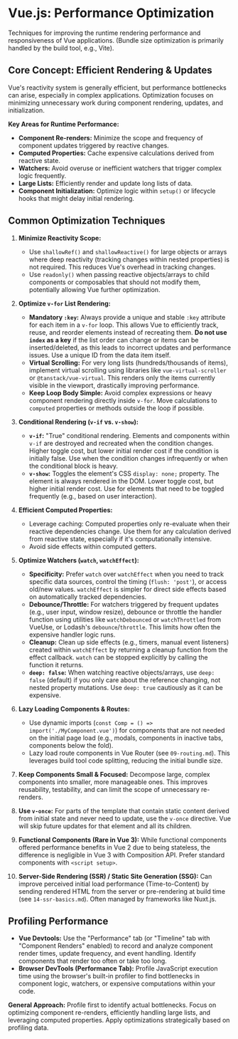 # Vue.js: Performance Optimization

Techniques for improving the runtime rendering performance and responsiveness of Vue applications. (Bundle size optimization is primarily handled by the build tool, e.g., Vite).

## Core Concept: Efficient Rendering & Updates

Vue's reactivity system is generally efficient, but performance bottlenecks can arise, especially in complex applications. Optimization focuses on minimizing unnecessary work during component rendering, updates, and initialization.

**Key Areas for Runtime Performance:**

*   **Component Re-renders:** Minimize the scope and frequency of component updates triggered by reactive changes.
*   **Computed Properties:** Cache expensive calculations derived from reactive state.
*   **Watchers:** Avoid overuse or inefficient watchers that trigger complex logic frequently.
*   **Large Lists:** Efficiently render and update long lists of data.
*   **Component Initialization:** Optimize logic within `setup()` or lifecycle hooks that might delay initial rendering.

## Common Optimization Techniques

1.  **Minimize Reactivity Scope:**
    *   Use `shallowRef()` and `shallowReactive()` for large objects or arrays where deep reactivity (tracking changes within nested properties) is not required. This reduces Vue's overhead in tracking changes.
    *   Use `readonly()` when passing reactive objects/arrays to child components or composables that should not modify them, potentially allowing Vue further optimization.

2.  **Optimize `v-for` List Rendering:**
    *   **Mandatory `:key`:** Always provide a unique and stable `:key` attribute for each item in a `v-for` loop. This allows Vue to efficiently track, reuse, and reorder elements instead of recreating them. **Do not use `index` as a key** if the list order can change or items can be inserted/deleted, as this leads to incorrect updates and performance issues. Use a unique ID from the data item itself.
    *   **Virtual Scrolling:** For very long lists (hundreds/thousands of items), implement virtual scrolling using libraries like `vue-virtual-scroller` or `@tanstack/vue-virtual`. This renders only the items currently visible in the viewport, drastically improving performance.
    *   **Keep Loop Body Simple:** Avoid complex expressions or heavy component rendering directly inside `v-for`. Move calculations to `computed` properties or methods outside the loop if possible.

3.  **Conditional Rendering (`v-if` vs. `v-show`):**
    *   **`v-if`:** "True" conditional rendering. Elements and components within `v-if` are destroyed and recreated when the condition changes. Higher toggle cost, but lower initial render cost if the condition is initially false. Use when the condition changes infrequently or when the conditional block is heavy.
    *   **`v-show`:** Toggles the element's CSS `display: none;` property. The element is always rendered in the DOM. Lower toggle cost, but higher initial render cost. Use for elements that need to be toggled frequently (e.g., based on user interaction).

4.  **Efficient Computed Properties:**
    *   Leverage caching: Computed properties only re-evaluate when their reactive dependencies change. Use them for any calculation derived from reactive state, especially if it's computationally intensive.
    *   Avoid side effects within computed getters.

5.  **Optimize Watchers (`watch`, `watchEffect`):**
    *   **Specificity:** Prefer `watch` over `watchEffect` when you need to track specific data sources, control the timing (`flush: 'post'`), or access old/new values. `watchEffect` is simpler for direct side effects based on automatically tracked dependencies.
    *   **Debounce/Throttle:** For watchers triggered by frequent updates (e.g., user input, window resize), debounce or throttle the handler function using utilities like `watchDebounced` or `watchThrottled` from VueUse, or Lodash's `debounce`/`throttle`. This limits how often the expensive handler logic runs.
    *   **Cleanup:** Clean up side effects (e.g., timers, manual event listeners) created within `watchEffect` by returning a cleanup function from the effect callback. `watch` can be stopped explicitly by calling the function it returns.
    *   **`deep: false`:** When watching reactive objects/arrays, use `deep: false` (default) if you only care about the reference changing, not nested property mutations. Use `deep: true` cautiously as it can be expensive.

6.  **Lazy Loading Components & Routes:**
    *   Use dynamic imports (`const Comp = () => import('./MyComponent.vue')`) for components that are not needed on the initial page load (e.g., modals, components in inactive tabs, components below the fold).
    *   Lazy load route components in Vue Router (see `09-routing.md`). This leverages build tool code splitting, reducing the initial bundle size.

7.  **Keep Components Small & Focused:** Decompose large, complex components into smaller, more manageable ones. This improves reusability, testability, and can limit the scope of unnecessary re-renders.

8.  **Use `v-once`:** For parts of the template that contain static content derived from initial state and never need to update, use the `v-once` directive. Vue will skip future updates for that element and all its children.

9.  **Functional Components (Rare in Vue 3):** While functional components offered performance benefits in Vue 2 due to being stateless, the difference is negligible in Vue 3 with Composition API. Prefer standard components with `<script setup>`.

10. **Server-Side Rendering (SSR) / Static Site Generation (SSG):** Can improve perceived initial load performance (Time-to-Content) by sending rendered HTML from the server or pre-rendering at build time (see `14-ssr-basics.md`). Often managed by frameworks like Nuxt.js.

## Profiling Performance

*   **Vue Devtools:** Use the "Performance" tab (or "Timeline" tab with "Component Renders" enabled) to record and analyze component render times, update frequency, and event handling. Identify components that render too often or take too long.
*   **Browser DevTools (Performance Tab):** Profile JavaScript execution time using the browser's built-in profiler to find bottlenecks in component logic, watchers, or expensive computations within your code.

**General Approach:** Profile first to identify actual bottlenecks. Focus on optimizing component re-renders, efficiently handling large lists, and leveraging computed properties. Apply optimizations strategically based on profiling data.